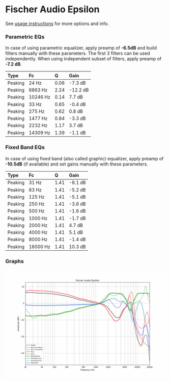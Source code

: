 # Fischer Audio Epsilon
See [usage instructions](https://github.com/jaakkopasanen/AutoEq#usage) for more options and info.

### Parametric EQs
In case of using parametric equalizer, apply preamp of **-6.5dB** and build filters manually
with these parameters. The first 3 filters can be used independently.
When using independent subset of filters, apply preamp of **-7.2 dB**.

| Type    | Fc       |    Q | Gain     |
|:--------|:---------|:-----|:---------|
| Peaking | 24 Hz    | 0.06 | -7.3 dB  |
| Peaking | 6863 Hz  | 2.24 | -12.2 dB |
| Peaking | 10246 Hz | 0.14 | 7.7 dB   |
| Peaking | 33 Hz    | 0.65 | -0.4 dB  |
| Peaking | 275 Hz   | 0.62 | 0.8 dB   |
| Peaking | 1477 Hz  | 0.84 | -3.3 dB  |
| Peaking | 2232 Hz  | 1.17 | 3.7 dB   |
| Peaking | 14309 Hz | 1.39 | -1.1 dB  |

### Fixed Band EQs
In case of using fixed band (also called graphic) equalizer, apply preamp of **-10.5dB**
(if available) and set gains manually with these parameters.

| Type    | Fc       |    Q | Gain    |
|:--------|:---------|:-----|:--------|
| Peaking | 31 Hz    | 1.41 | -8.1 dB |
| Peaking | 63 Hz    | 1.41 | -5.2 dB |
| Peaking | 125 Hz   | 1.41 | -5.1 dB |
| Peaking | 250 Hz   | 1.41 | -3.6 dB |
| Peaking | 500 Hz   | 1.41 | -1.6 dB |
| Peaking | 1000 Hz  | 1.41 | -1.7 dB |
| Peaking | 2000 Hz  | 1.41 | 4.7 dB  |
| Peaking | 4000 Hz  | 1.41 | 5.1 dB  |
| Peaking | 8000 Hz  | 1.41 | -1.4 dB |
| Peaking | 16000 Hz | 1.41 | 10.3 dB |

### Graphs
![](./Fischer%20Audio%20Epsilon.png)